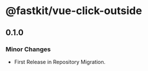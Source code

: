 # @fastkit/vue-click-outside

## 0.1.0

### Minor Changes

- First Release in Repository Migration.
